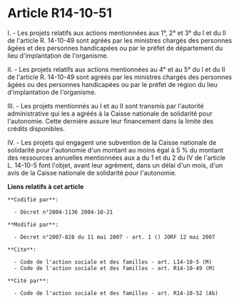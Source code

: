 # Article R14-10-51

I. - Les projets relatifs aux actions mentionnées aux 1°, 2° et 3° du I et du II de l'article R. 14-10-49 sont agréés par les
ministres chargés des personnes âgées et des personnes handicapées ou par le préfet de département du lieu d'implantation de
l'organisme.

II. - Les projets relatifs aux actions mentionnées au 4° et au 5° du I et du II de l'article R. 14-10-49 sont agréés par les
ministres chargés des personnes âgées ou des personnes handicapées ou par le préfet de région du lieu d'implantation de
l'organisme.

III. - Les projets mentionnés au I et au II sont transmis par l'autorité administrative qui les a agréés à la Caisse
nationale de solidarité pour l'autonomie. Cette dernière assure leur financement dans la limite des crédits disponibles.

IV. - Les projets qui engagent une subvention de la Caisse nationale de solidarité pour l'autonomie d'un montant au moins
égal à 5 % du montant des ressources annuelles mentionnées aux a du 1 et du 2 du IV de l'article L. 14-10-5 font l'objet,
avant leur agrément, dans un délai d'un mois, d'un avis de la Caisse nationale de solidarité pour l'autonomie.

**Liens relatifs à cet article**

	**Codifié par**:

	  - Décret n°2004-1136 2004-10-21

	**Modifié par**:

	  - Décret n°2007-828 du 11 mai 2007 - art. 1 () JORF 12 mai 2007

	**Cite**:

	  - Code de l'action sociale et des familles - art. L14-10-5 (M)
	  - Code de l'action sociale et des familles - art. R14-10-49 (M)

	**Cité par**:

	  - Code de l'action sociale et des familles - art. R14-10-52 (Ab)
